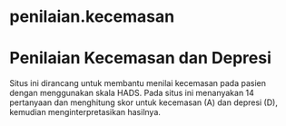 # penilaian.kecemasan
# Penilaian Kecemasan dan Depresi

Situs ini dirancang untuk membantu menilai kecemasan pada pasien dengan menggunakan skala HADS. Pada situs ini menanyakan 14 pertanyaan dan menghitung skor untuk kecemasan (A) dan depresi (D), kemudian menginterpretasikan hasilnya. 
